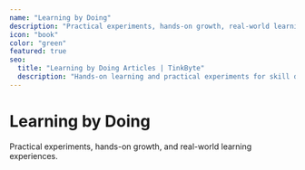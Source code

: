 ```yaml
---
name: "Learning by Doing"
description: "Practical experiments, hands-on growth, real-world learning"
icon: "book"
color: "green"
featured: true
seo:
  title: "Learning by Doing Articles | TinkByte"
  description: "Hands-on learning and practical experiments for skill development."
---
```


# Learning by Doing

Practical experiments, hands-on growth, and real-world learning experiences.